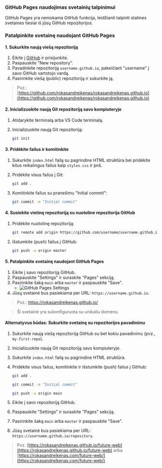 ### GitHub Pages naudojimas svetainių talpinimui

GitHub Pages yra nemokama GitHub funkcija, leidžianti talpinti statines svetaines tiesiai iš jūsų GitHub repozitorijos.

### Patalpinkite svetainę naudojant GitHub Pages

#### 1. Sukurkite naują viešą repozitoriją

1.  Eikite į [GitHub](https://github.com/) ir prisijunkite.
2.  Paspauskite "New repository".
3.  Pavadinkite repozitoriją `username.github.io`, pakeičiant "username" į savo GitHub vartotojo vardą.
4.  Pasirinkite viešą (public) repozitoriją ir sukurkite ją.

> Pvz.: [https://github.com/rokasandreikenas/rokasandreikenas.github.io](https://github.com/rokasandreikenas/rokasandreikenas.github.io)

#### 2. Inicializuokite naują Git repozitoriją savo kompiuteryje

1.  Atidarykite terminalą arba VS Code terminalą.
2.  Inicializuokite naują Git repozitoriją:

    ```sh
    git init
    ```

#### 3. Pridėkite failus ir komitinkite

1.  Sukurkite `index.html` failą su pagrindine HTML struktūra bei pridėkite kitus reikalingus failus kaip `styles.css` ir pnš.
2.  Pridėkite visus failus į Git:

    ```sh
    git add .
    ```

3.  Komitinkite failus su pranešimu "Initial commit":

    ```sh
    git commit -m "Initial commit"
    ```

#### 4. Susiekite vietinę repozitoriją su nuotoline repozitorija GitHub

1.  Pridėkite nuotolinę repozitoriją:

    ```sh
    git remote add origin https://github.com/username/username.github.io.git
    ```

2.  Išstumkite (push) failus į GitHub:

    ```sh
    git push -u origin master
    ```

#### 5. Patalpinkite svetainę naudojant GitHub Pages

1.  Eikite į savo repozitoriją GitHub.
2.  Paspauskite "Settings" ir suraskite "Pages" sekciją.
3.  Pasirinkite šaką `main` arba `master` ir paspauskite "Save".
    - ![GitHub Pages Settings](https://i.postimg.cc/BvNCX87S/image.png)
4.  Jūsų svetainė bus pasiekiama per URL: `https://username.github.io`.

> Pvz.: https://rokasandreikenas.github.io/

> Ši svetainė yra sukonfiguruota su unikaliu domenu.

#### Alternatyvus būdas: Sukurkite svetainę su repozitorijos pavadinimu

1.  Sukurkite naują viešą repozitoriją GitHub su bet kokiu pavadinimu (pvz., `my-first-repo`).
2.  Inicializuokite naują Git repozitoriją savo kompiuteryje.
3.  Sukurkite `index.html` failą su pagrindine HTML struktūra.
4.  Pridėkite visus failus, komitinkite ir išstumkite (push) failus į GitHub:

    ```sh
    git add .
    ```

    ```sh
    git commit -m "Initial commit"
    ```

    ```sh
    git push -u origin main
    ```

5.  Eikite į savo repozitoriją GitHub.
6.  Paspauskite "Settings" ir suraskite "Pages" sekciją.
7.  Pasirinkite šaką `main` arba `master` ir paspauskite "Save".
8.  Jūsų svetainė bus pasiekiama per URL: `https://username.github.io/repository`.

> Pvz. [https://rokasandreikenas.github.io/future-web](https://rokasandreikenas.github.io/future-web)
> arba [https://rokasandreikenas.com/future-web/](https://rokasandreikenas.com/future-web/)

